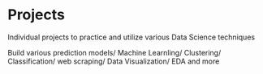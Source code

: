 # Projects
Individual projects to practice and utilize various Data Science techniques

Build various prediction models/ Machine Learnling/ Clustering/ Classification/ web scraping/ Data Visualization/ EDA and more
